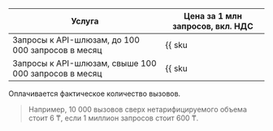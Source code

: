 | Услуга | Цена за 1 млн запросов, вкл. НДС |
| --- | --- |
| Запросы к API-шлюзам, до 100 000 запросов в месяц  | {{ sku|KZT|api-gateway.requests.v1|string }} |
| Запросы к API-шлюзам, свыше 100 000 запросов в месяц  | {{ sku|KZT|api-gateway.requests.v1|pricingRate.0.1|string }} |

Оплачивается фактическое количество вызовов.

>Например, 10 000 вызовов сверх нетарифицируемого объема стоит 6 ₸, если 1 миллион запросов стоит 600 ₸.
